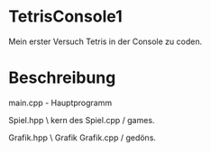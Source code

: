 # TetrisConsole1
Mein erster Versuch Tetris in der Console zu coden.

# Beschreibung
main.cpp - Hauptprogramm

Spiel.hpp \  kern des
Spiel.cpp /  games.

Grafik.hpp \  Grafik
Grafik.cpp /  gedöns.
